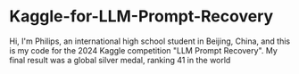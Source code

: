 # Kaggle-for-LLM-Prompt-Recovery
Hi, I'm Philips, an international high school student in Beijing, China, and this is my code for the 2024 Kaggle competition "LLM Prompt Recovery". My final result was a global silver medal, ranking 41 in the world
